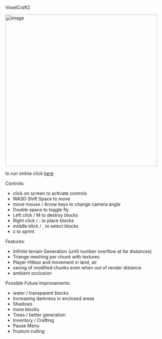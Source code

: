 VoxelCraft2

<img width="473" alt="image" src="https://github.com/LoganAbel/VoxelCraft2/assets/106107469/62e35f9f-ca9d-45c0-b951-fd3f2b8d03fb">

to run online click [here](https://loganabel.github.io/VoxelCraft2/main.html)

Controls:
 - click on screen to activate controls
 - WASD Shift Space to move
 - move mouse / Arrow keys to change camera angle
 - Double space to toggle fly
 - Left click / M to destroy blocks
 - Right click / . to place blocks
 - middle blick / , to select blocks
 - z to sprint

Features:
 - Infinite terrain Generation (until number overflow at far distances)
 - Triange meshing per chunk with textures
 - Player Hitbox and movement in land, air
 - saving of modified chunks even when out of render distance
 - ambient occlusion

Possible Future Improvements:
 - water / transparent blocks
 - Increasing darkness in enclosed areas
 - Shadows
 - more blocks
 - Trees / better generation
 - Inventory / Crafting
 - Pause Menu
 - frustum culling
